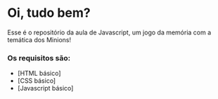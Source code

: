 # Oi, tudo bem?

Esse é o repositório da aula de Javascript, um jogo da memória com a temática dos Minions! 

### Os requisitos são:

* [HTML básico]
* [CSS básico]
* [Javascript básico]
